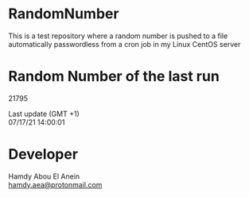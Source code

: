 # RandomNumber    
This is a test repository where a random number is pushed to a file automatically passwordless from a cron job in my Linux CentOS server    
# Random Number of the last run   
21795
      
Last update (GMT +1)    
07/17/21 14:00:01
# Developer    
Hamdy Abou El Anein   
hamdy.aea@protonmail.com
